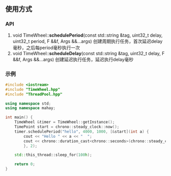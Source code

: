 ## 使用方式

### API
1. void TimeWheel::**schedulePeriod**(const std::string &tag, uint32_t delay, uint32_t period, F &&f, Args &&...args) 创建周期执行任务，首次延迟delay毫秒，之后每period毫秒执行一次
2. void TimeWheel::**scheduleDelay**(const std::string &tag, uint32_t delay, F &&f, Args &&...args) 创建延迟执行任务，延迟执行delay毫秒

### 示例
```C++
#include <iostream>
#include "TimeWheel.hpp"
#include "ThreadPool.hpp"

using namespace std;
using namespace mahay;

int main() {
    TimeWheel &timer = TimeWheel::getInstance();
    TimePoint start = chrono::steady_clock::now();
    timer.schedulePeriod("hello", 4000, 1000, [&start](int a) {
        cout << "Hello " << a << "  ";
        cout << chrono::duration_cast<chrono::seconds>(chrono::steady_clock::now() - start).count() << endl;
        }, 2);

    std::this_thread::sleep_for(100h);

    return 0;
}
```
